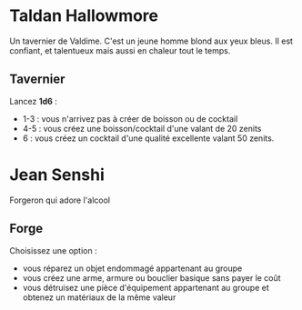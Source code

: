 # Taldan Hallowmore

Un tavernier de Valdime. C'est un jeune homme blond aux yeux bleus.
Il est confiant, et talentueux mais aussi en chaleur tout le temps.

## Tavernier

Lancez **1d6** : 
- 1-3 : vous n'arrivez pas à créer de boisson ou de cocktail
- 4-5 : vous créez une boisson/cocktail d'une valant de 20 zenits
- 6 : vous créez un cocktail d'une qualité excellente valant 50 zenits.

# Jean Senshi

Forgeron qui adore l'alcool

## Forge
Choisissez une option : 
- vous réparez un objet endommagé appartenant au groupe
- vous créez une arme, armure ou bouclier basique sans payer le coût
- vous détruisez une pièce d'équipement appartenant au groupe et obtenez un matériaux de la même valeur